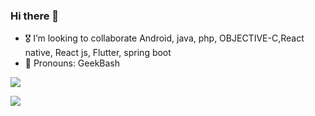 ### Hi there 👋
- 🎖️ I’m looking to collaborate Android, java, php, OBJECTIVE-C,React native, React js, Flutter, spring boot
- 🫡 Pronouns: GeekBash
 

<img src = "https://github-readme-stats.vercel.app/api?username=ranushka-lakmal&&show_icons=true&title_color=ffffff&icon_color=bb2acf&text_color=daf7dc&bg_color=151515">
 
![](https://komarev.com/ghpvc/?username=ranushka-lakmal&label=PROFILE+VIEWS)
